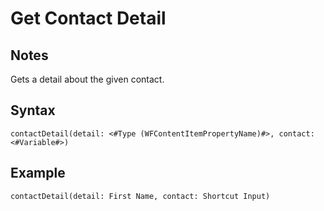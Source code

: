 # Get Contact Detail
## Notes
Gets a detail about the given contact.
## Syntax
```
contactDetail(detail: <#Type (WFContentItemPropertyName)#>, contact: <#Variable#>)
```
## Example
```
contactDetail(detail: First Name, contact: Shortcut Input)
```